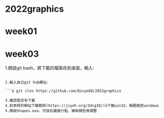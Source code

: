 # 2022graphics
# week01
# week03
1.開啟git bash，將下載的檔案存到桌面，輸入:

```$ cd desktop

2.輸入自己git hub網址:

```$ git clon https://github.com/Qinye88/2022graphics

3.確認是否有下載
4.到老師的網站下載範例(https://jsyeh.org/3dcg10/)à下載win32，解壓縮至windows
5.開啟Shapes.exe，可按右鍵進行點、線與顏色等調整
